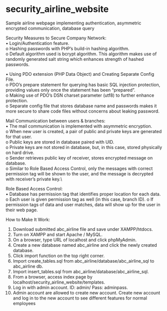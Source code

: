 # security_airline_website
Sample airline webpage implementing authentication, asymmetric encrypted communication, database query

Security Measures to Secure Company Network:\
• Login/Authentication feature.\
o Hashing passwords with PHP’s build-in hashing algorithm.\
o Default algorithm used is bcrypt algorithm. This algorithm makes use of
randomly generated salt string which enhances strength of hashed passwords.

• Using PDO extension (PHP Data Object) and Creating Separate Config File.\
o PDO’s prepare statement for querying has basic SQL injection protection,
providing values only once the statement has been “prepared”.\
o Making use of PDO’s DSN charset parameter (utf8) to further enhance
protection.\
o Separate config file that stores database name and passwords makes it more
secure to share code files without concerns about leaking password.

Mail Communication between users & branches:\
• The mail communication is implemented with asymmetric encryption.\
o When new user is created, a pair of public and private keys are generated for
that user.\
o Public keys are stored in database paired with UID.\
o Private keys are not stored in database, but, in this case, stored physically on
hard drive.\
o Sender retrieves public key of receiver, stores encrypted message on database.\
o Similar to Role Based Access Control, only the messages with correct permission
tag will be shown to the user, and the message is decrypted with receiver’s
private key.\

Role Based Access Control:\
• Database has permission tag that identifies proper location for each data.
o Each user is given permission tag as well (in this case, branch ID).
o If permission tags of data and user matches, data will show up for the user in
their web page.

How to Make It Work:
1. Download submitted abc_airline file and save under XAMPP/htdocs.
2. Turn on XAMPP and start Apache / MySQL.
3. On a browser, type URL of localhost and click phpMyAdmin.
4. Create a new database named abc_airline and click the newly created database.
5. Click import function on the top right corner.
6. Import create_tables.sql from abc_airline/database/abc_airline_sql to abc_airline db.
7. Import insert_tables.sql from abc_airline/database/abc_airline_sql.
8. From a browser, access index page by localhost/security_airline_website/templates.
9. Log in with admin account. ID: admin/ Pass: adminpass.
10. Admin account are allowed to create new account. Create new account and log in to the new account to see different features for normal employees
